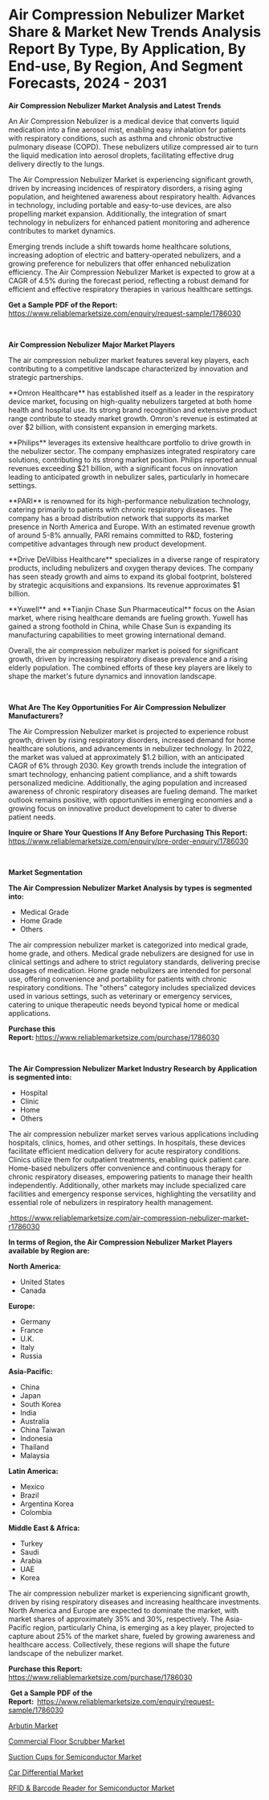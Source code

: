 <p><h1>Air Compression Nebulizer Market Share & Market New Trends Analysis Report By Type, By Application, By End-use, By Region, And Segment Forecasts, 2024 - 2031</h1></p><p><strong>Air Compression Nebulizer Market Analysis and Latest Trends</strong></p>
<p><p>An Air Compression Nebulizer is a medical device that converts liquid medication into a fine aerosol mist, enabling easy inhalation for patients with respiratory conditions, such as asthma and chronic obstructive pulmonary disease (COPD). These nebulizers utilize compressed air to turn the liquid medication into aerosol droplets, facilitating effective drug delivery directly to the lungs.</p><p>The Air Compression Nebulizer Market is experiencing significant growth, driven by increasing incidences of respiratory disorders, a rising aging population, and heightened awareness about respiratory health. Advances in technology, including portable and easy-to-use devices, are also propelling market expansion. Additionally, the integration of smart technology in nebulizers for enhanced patient monitoring and adherence contributes to market dynamics.</p><p>Emerging trends include a shift towards home healthcare solutions, increasing adoption of electric and battery-operated nebulizers, and a growing preference for nebulizers that offer enhanced nebulization efficiency. The Air Compression Nebulizer Market is expected to grow at a CAGR of 4.5% during the forecast period, reflecting a robust demand for efficient and effective respiratory therapies in various healthcare settings.</p></p>
<p><strong>Get a Sample PDF of the Report:&nbsp;</strong> <a href="https://www.reliablemarketsize.com/enquiry/request-sample/1786030?utm_campaign=1173&utm_medium=2&utm_source=Github&utm_content=ia&utm_term=09102024&utm_id=air-compression-nebulizer">https://www.reliablemarketsize.com/enquiry/request-sample/1786030</a></p>
<p>&nbsp;</p>
<p><strong>Air Compression Nebulizer Major Market Players</strong></p>
<p><p>The air compression nebulizer market features several key players, each contributing to a competitive landscape characterized by innovation and strategic partnerships. </p><p>**Omron Healthcare** has established itself as a leader in the respiratory device market, focusing on high-quality nebulizers targeted at both home health and hospital use. Its strong brand recognition and extensive product range contribute to steady market growth. Omron's revenue is estimated at over $2 billion, with consistent expansion in emerging markets.</p><p>**Philips** leverages its extensive healthcare portfolio to drive growth in the nebulizer sector. The company emphasizes integrated respiratory care solutions, contributing to its strong market position. Philips reported annual revenues exceeding $21 billion, with a significant focus on innovation leading to anticipated growth in nebulizer sales, particularly in homecare settings.</p><p>**PARI** is renowned for its high-performance nebulization technology, catering primarily to patients with chronic respiratory diseases. The company has a broad distribution network that supports its market presence in North America and Europe. With an estimated revenue growth of around 5-8% annually, PARI remains committed to R&D, fostering competitive advantages through new product development.</p><p>**Drive DeVilbiss Healthcare** specializes in a diverse range of respiratory products, including nebulizers and oxygen therapy devices. The company has seen steady growth and aims to expand its global footprint, bolstered by strategic acquisitions and expansions. Its revenue approximates $1 billion.</p><p>**Yuwell** and **Tianjin Chase Sun Pharmaceutical** focus on the Asian market, where rising healthcare demands are fueling growth. Yuwell has gained a strong foothold in China, while Chase Sun is expanding its manufacturing capabilities to meet growing international demand.</p><p>Overall, the air compression nebulizer market is poised for significant growth, driven by increasing respiratory disease prevalence and a rising elderly population. The combined efforts of these key players are likely to shape the market's future dynamics and innovation landscape.</p></p>
<p>&nbsp;</p>
<p><strong>What Are The Key Opportunities For Air Compression Nebulizer Manufacturers?</strong></p>
<p><p>The Air Compression Nebulizer market is projected to experience robust growth, driven by rising respiratory disorders, increased demand for home healthcare solutions, and advancements in nebulizer technology. In 2022, the market was valued at approximately $1.2 billion, with an anticipated CAGR of 6% through 2030. Key growth trends include the integration of smart technology, enhancing patient compliance, and a shift towards personalized medicine. Additionally, the aging population and increased awareness of chronic respiratory diseases are fueling demand. The market outlook remains positive, with opportunities in emerging economies and a growing focus on innovative product development to cater to diverse patient needs.</p></p>
<p><strong>Inquire or Share Your Questions If Any Before Purchasing This Report:</strong> <a href="https://www.reliablemarketsize.com/enquiry/pre-order-enquiry/1786030?utm_campaign=1173&utm_medium=2&utm_source=Github&utm_content=ia&utm_term=09102024&utm_id=air-compression-nebulizer">https://www.reliablemarketsize.com/enquiry/pre-order-enquiry/1786030</a></p>
<p>&nbsp;</p>
<p><strong>Market Segmentation</strong></p>
<p><strong>The Air Compression Nebulizer Market Analysis by types is segmented into:</strong></p>
<p><ul><li>Medical Grade</li><li>Home Grade</li><li>Others</li></ul></p>
<p><p>The air compression nebulizer market is categorized into medical grade, home grade, and others. Medical grade nebulizers are designed for use in clinical settings and adhere to strict regulatory standards, delivering precise dosages of medication. Home grade nebulizers are intended for personal use, offering convenience and portability for patients with chronic respiratory conditions. The "others" category includes specialized devices used in various settings, such as veterinary or emergency services, catering to unique therapeutic needs beyond typical home or medical applications.</p></p>
<p><strong>Purchase this Report:&nbsp;</strong><a href="https://www.reliablemarketsize.com/purchase/1786030?utm_campaign=1173&utm_medium=2&utm_source=Github&utm_content=ia&utm_term=09102024&utm_id=air-compression-nebulizer">https://www.reliablemarketsize.com/purchase/1786030</a></p>
<p>&nbsp;</p>
<p><strong>The Air Compression Nebulizer Market Industry Research by Application is segmented into:</strong></p>
<p><ul><li>Hospital</li><li>Clinic</li><li>Home</li><li>Others</li></ul></p>
<p><p>The air compression nebulizer market serves various applications including hospitals, clinics, homes, and other settings. In hospitals, these devices facilitate efficient medication delivery for acute respiratory conditions. Clinics utilize them for outpatient treatments, enabling quick patient care. Home-based nebulizers offer convenience and continuous therapy for chronic respiratory diseases, empowering patients to manage their health independently. Additionally, other markets may include specialized care facilities and emergency response services, highlighting the versatility and essential role of nebulizers in respiratory health management.</p></p>
<p><a href="https://www.reliablemarketsize.com/air-compression-nebulizer-market-r1786030?utm_campaign=1173&utm_medium=2&utm_source=Github&utm_content=ia&utm_term=09102024&utm_id=air-compression-nebulizer">&nbsp;https://www.reliablemarketsize.com/air-compression-nebulizer-market-r1786030</a></p>
<p><strong>In terms of Region, the Air Compression Nebulizer Market Players available by Region are:</strong></p>
<p>
    <p> <strong> North America: </strong>
        <ul>
            <li>United States</li>
            <li>Canada</li>
        </ul>
        </p> 
    <p> <strong> Europe: </strong>
        <ul>
            <li>Germany</li>
            <li>France</li>
            <li>U.K.</li>
            <li>Italy</li>
            <li>Russia</li>
        </ul>
        </p> 
    <p> <strong> Asia-Pacific: </strong>
        <ul>
            <li>China</li>
            <li>Japan</li>
            <li>South Korea</li>
            <li>India</li>
            <li>Australia</li>
            <li>China Taiwan</li>
            <li>Indonesia</li>
            <li>Thailand</li>
            <li>Malaysia</li>
        </ul>
        </p> 
    <p> <strong> Latin America: </strong>
        <ul>
            <li>Mexico</li>
            <li>Brazil</li>
            <li>Argentina Korea</li>
            <li>Colombia</li>
        </ul>
        </p> 
    <p> <strong> Middle East & Africa: </strong>
        <ul>
            <li>Turkey</li>
            <li>Saudi</li>
            <li>Arabia</li>
            <li>UAE</li>
            <li>Korea</li>
        </ul>
    </p>
    </p>
<p><p>The air compression nebulizer market is experiencing significant growth, driven by rising respiratory diseases and increasing healthcare investments. North America and Europe are expected to dominate the market, with market shares of approximately 35% and 30%, respectively. The Asia-Pacific region, particularly China, is emerging as a key player, projected to capture about 25% of the market share, fueled by growing awareness and healthcare access. Collectively, these regions will shape the future landscape of the nebulizer market.</p></p>
<p><strong>Purchase this Report: </strong><a href="https://www.reliablemarketsize.com/purchase/1786030?utm_campaign=1173&utm_medium=2&utm_source=Github&utm_content=ia&utm_term=09102024&utm_id=air-compression-nebulizer">https://www.reliablemarketsize.com/purchase/1786030</a></p>
<p>&nbsp;<strong>Get a Sample PDF of the Report:&nbsp;&nbsp;</strong><a href="https://www.reliablemarketsize.com/enquiry/request-sample/1786030?utm_campaign=1173&utm_medium=2&utm_source=Github&utm_content=ia&utm_term=09102024&utm_id=air-compression-nebulizer">https://www.reliablemarketsize.com/enquiry/request-sample/1786030</a></p>
<p><strong></strong></p>
<p><p><a href="https://www.linkedin.com/pulse/arbutin-market-research-report-forecast-growth-prospects-1qgzf?utm_campaign=1173&utm_medium=2&utm_source=Github&utm_content=ia&utm_term=09102024&utm_id=air-compression-nebulizer">Arbutin Market</a></p><p><a href="https://www.linkedin.com/pulse/commercial-floor-scrubber-market-outlook-forecast-from-rynuf?trackingId=%2B8djG6T1TR6J6RsPJUiRcQ%3D%3D&utm_campaign=1173&utm_medium=2&utm_source=Github&utm_content=ia&utm_term=09102024&utm_id=air-compression-nebulizer">Commercial Floor Scrubber Market</a></p><p><a href="https://github.com/nicoletavirag/Market-Research-Report-List-5/blob/main/suction-cups-for-semiconductor-market.md?utm_campaign=1173&utm_medium=2&utm_source=Github&utm_content=ia&utm_term=09102024&utm_id=air-compression-nebulizer">Suction Cups for Semiconductor Market</a></p><p><a href="https://www.linkedin.com/pulse/driving-forces-global-car-differential-market-trends-applications-qlkge?utm_campaign=1173&utm_medium=2&utm_source=Github&utm_content=ia&utm_term=09102024&utm_id=air-compression-nebulizer">Car Differential Market</a></p><p><a href="https://github.com/RoccoManning/Market-Research-Report-List-7/blob/main/rfid-barcode-reader-for-semiconductor-market.md?utm_campaign=1173&utm_medium=2&utm_source=Github&utm_content=ia&utm_term=09102024&utm_id=air-compression-nebulizer">RFID & Barcode Reader for Semiconductor Market</a></p></p>
